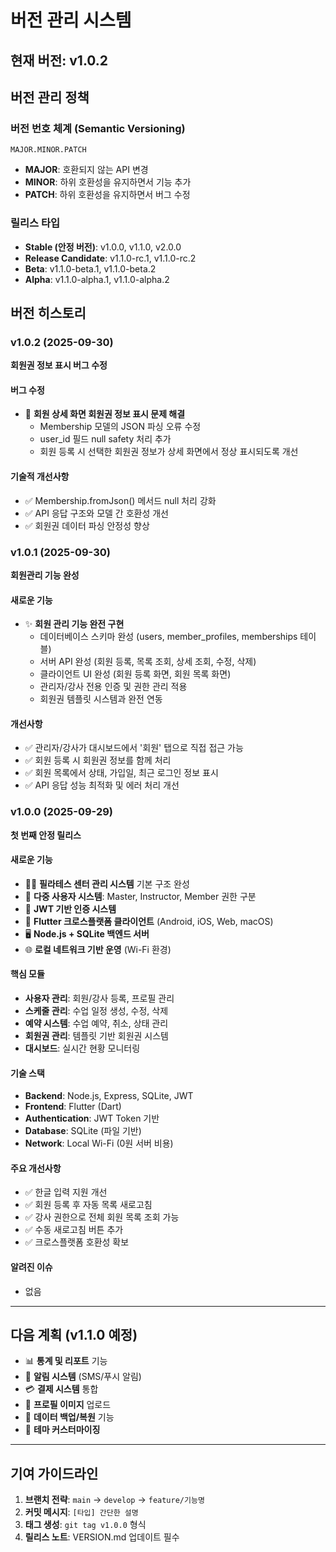 # 버전 관리 시스템

## 현재 버전: v1.0.2

## 버전 관리 정책

### 버전 번호 체계 (Semantic Versioning)
```
MAJOR.MINOR.PATCH
```

- **MAJOR**: 호환되지 않는 API 변경
- **MINOR**: 하위 호환성을 유지하면서 기능 추가
- **PATCH**: 하위 호환성을 유지하면서 버그 수정

### 릴리스 타입
- **Stable (안정 버전)**: v1.0.0, v1.1.0, v2.0.0
- **Release Candidate**: v1.1.0-rc.1, v1.1.0-rc.2
- **Beta**: v1.1.0-beta.1, v1.1.0-beta.2
- **Alpha**: v1.1.0-alpha.1, v1.1.0-alpha.2

## 버전 히스토리

### v1.0.2 (2025-09-30)
**회원권 정보 표시 버그 수정**

#### 버그 수정
- 🐛 **회원 상세 화면 회원권 정보 표시 문제 해결**
  - Membership 모델의 JSON 파싱 오류 수정
  - user_id 필드 null safety 처리 추가
  - 회원 등록 시 선택한 회원권 정보가 상세 화면에서 정상 표시되도록 개선

#### 기술적 개선사항
- ✅ Membership.fromJson() 메서드 null 처리 강화
- ✅ API 응답 구조와 모델 간 호환성 개선
- ✅ 회원권 데이터 파싱 안정성 향상

### v1.0.1 (2025-09-30)
**회원관리 기능 완성**

#### 새로운 기능
- ✨ **회원 관리 기능 완전 구현**
  - 데이터베이스 스키마 완성 (users, member_profiles, memberships 테이블)
  - 서버 API 완성 (회원 등록, 목록 조회, 상세 조회, 수정, 삭제)
  - 클라이언트 UI 완성 (회원 등록 화면, 회원 목록 화면)
  - 관리자/강사 전용 인증 및 권한 관리 적용
  - 회원권 템플릿 시스템과 완전 연동

#### 개선사항
- ✅ 관리자/강사가 대시보드에서 '회원' 탭으로 직접 접근 가능
- ✅ 회원 등록 시 회원권 정보를 함께 처리
- ✅ 회원 목록에서 상태, 가입일, 최근 로그인 정보 표시
- ✅ API 응답 성능 최적화 및 에러 처리 개선

### v1.0.0 (2025-09-29)
**첫 번째 안정 릴리스**

#### 새로운 기능
- 🏃‍♀️ **필라테스 센터 관리 시스템** 기본 구조 완성
- 👤 **다중 사용자 시스템**: Master, Instructor, Member 권한 구분
- 🔐 **JWT 기반 인증 시스템**
- 📱 **Flutter 크로스플랫폼 클라이언트** (Android, iOS, Web, macOS)
- 🖥️ **Node.js + SQLite 백엔드 서버**
- 🌐 **로컬 네트워크 기반 운영** (Wi-Fi 환경)

#### 핵심 모듈
- **사용자 관리**: 회원/강사 등록, 프로필 관리
- **스케줄 관리**: 수업 일정 생성, 수정, 삭제
- **예약 시스템**: 수업 예약, 취소, 상태 관리
- **회원권 관리**: 템플릿 기반 회원권 시스템
- **대시보드**: 실시간 현황 모니터링

#### 기술 스택
- **Backend**: Node.js, Express, SQLite, JWT
- **Frontend**: Flutter (Dart)
- **Authentication**: JWT Token 기반
- **Database**: SQLite (파일 기반)
- **Network**: Local Wi-Fi (0원 서버 비용)

#### 주요 개선사항
- ✅ 한글 입력 지원 개선
- ✅ 회원 등록 후 자동 목록 새로고침
- ✅ 강사 권한으로 전체 회원 목록 조회 가능
- ✅ 수동 새로고침 버튼 추가
- ✅ 크로스플랫폼 호환성 확보

#### 알려진 이슈
- 없음

---

## 다음 계획 (v1.1.0 예정)
- 📊 **통계 및 리포트** 기능
- 📧 **알림 시스템** (SMS/푸시 알림)
- 💳 **결제 시스템** 통합
- 📸 **프로필 이미지** 업로드
- 🔄 **데이터 백업/복원** 기능
- 🎨 **테마 커스터마이징**

---

## 기여 가이드라인
1. **브랜치 전략**: `main` → `develop` → `feature/기능명`
2. **커밋 메시지**: `[타입] 간단한 설명`
3. **태그 생성**: `git tag v1.0.0` 형식
4. **릴리스 노트**: VERSION.md 업데이트 필수